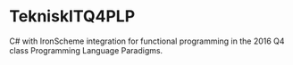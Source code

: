 # TekniskITQ4PLP
C# with IronScheme integration for functional programming in the 2016 Q4 class Programming Language Paradigms. 
